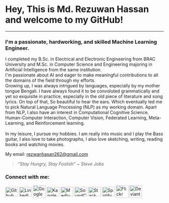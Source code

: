 # Hey, This is Md. Rezuwan Hassan and welcome to my GitHub!

---

<h3>I'm a passionate, hardworking, and skilled Machine Learning Engineer.</h3>


I completed my B.Sc. in Electrical and Electronic Engineering from BRAC University and M.Sc. in Computer Science and Engineering majoring in Artificial Intelligence from the same institution. <br>
I'm passionate about AI and eager to make meaningful contributions to all the domains of the field through my efforts. <br>
Growing up, I was always intrigued by languages, especially by my mother tongue Bengali. I have always found it to be convoluted grammatically and yet so exquisite in practice, especially in the old piece of literature and song lyrics. On top of that, So beautiful to hear the ears. Which eventually led me to pick Natural Language Processing (NLP) as my working domain. Apart from NLP, I also have an interest in Computational Cognitive Science, Human-Computer Interaction, Computer Vision, Federated Learning, Meta-Learning, and Reinforcement learning.
<br>
<br>
In my leisure, I pursue my hobbies. I am really into music and I play the Bass guitar, I also love to take photographs, I also love sketching, writing, reading books and watching movies.



My email: rezwanhasan262@gmail.com


<!--
**RezuwanHassan262/RezuwanHassan262** is a ✨ _special_ ✨ repository because its `README.md` (this file) appears on your GitHub profile.

Here are some ideas to get you started:

- 🔭 I’m currently working on ...
- 🌱 I’m currently learning ...
- 👯 I’m looking to collaborate on ...
- 🤔 I’m looking for help with ...
- 💬 Ask me about ...
- 📫 How to reach me: ...
- 😄 Pronouns: ...
- ⚡ Fun fact: ...
-->

> _“Stay Hungry, Stay Foolish” ~ Steve Jobs_



<h3 align="left">Connect with me:</h3>
<p align="left">

<a href="https://github.com/RezuwanHassan262" target="blank"><img align="center" src="https://raw.githubusercontent.com/RezuwanHassan262/github-profile-readme-generator/master/src/images/icons/Social/github.svg" alt="Github Link" height="30" width="40" /></a>
<a href="https://www.linkedin.com/in/md-rezuwan-hasan-04246416b" target="blank"><img align="center" src="https://raw.githubusercontent.com/RezuwanHassan262/github-profile-readme-generator/master/src/images/icons/Social/linked-in-alt.svg" alt="LinkedIn Link" height="30" width="40" /></a>
<a href="https://scholar.google.com/citations?user=ZUrWZhQAAAAJ&hl=en" target="blank"><img align="center" src="https://user-images.githubusercontent.com/556268/96353342-3f386c80-10cb-11eb-9865-0c40dfe6ab8b.png" alt="Google Scholar Link" height="40" width="40" /></a>
<a href="https://www.kaggle.com/mdrezuwanhassan" target="blank"><img align="center" src="https://raw.githubusercontent.com/RezuwanHassan262/github-profile-readme-generator/master/src/images/icons/Social/kaggle.svg" alt="Kaggle Link" height="30" width="40" /></a>
<a href="https://medium.com/@rezwanhasan626" target="blank"><img align="center" src="https://raw.githubusercontent.com/RezuwanHassan262/github-profile-readme-generator/master/src/images/icons/Social/medium.svg" alt="Medium Link" height="30" width="40" /></a>
<a href="https://soundcloud.com/listener-rezwan-9" target="blank"><img align="center" src="https://raw.githubusercontent.com/RezuwanHassan262/github-profile-readme-generator/master/src/images/icons/Social/soundcloud.svg" alt="SoundCloud Link" height="30" width="40" /></a>
<a href="https://stackoverflow.com/users/14240760/md-rezuwan-hassan" target="blank"><img align="center" src="https://raw.githubusercontent.com/RezuwanHassan262/github-profile-readme-generator/master/src/images/icons/Social/stack-overflow.svg" alt="Stack Overflow Link" height="30" width="40" /></a>
<a href="https://open.spotify.com/user/0efb57bct29kilrcjvkw9jnjk?si=62e69017ee0b4741" target="blank"><img align="center" src="https://raw.githubusercontent.com/RezuwanHassan262/github-profile-readme-generator/master/src/images/icons/Social/spotify.svg" alt="Spotify Link" height="30" width="40" /></a>
<a href="https://www.flickr.com/photos/139437500@N06/page1" target="blank"><img align="center" src="https://www.flickr.com/favicon.ico" alt="Flickr Link" height="40" width="40" /></a>
<a href="data:image/png;base64,iVBORw0KGgoAAAANSUhEUgAAABwAAAAcCAMAAABF0y+mAAAAPFBMVEUGBw0AAACRkZKtra6np6dcXV/////c3N34+PhtbnD7+/vExMXKysu1tbYpKSwAAAj09PSenp8PEBbNzc67j3GhAAAAhklEQVR4AWKgEwDQRQc5AIIwEEUzFiuiWsX739VWEhaW/u0LJAzQQpuIUqCYWYtwUcsO8bWyVvC3bbfYOhwW7p0Oczcyi1DE4cWl2e0fIrUimWVAvKLdnFCrV9z8VfiCOynNxgtRjDi5VxwebO2Pto3nW2GNF1qij2RtjjARTXiHN2HRBwAApIYFfSFEjJ0AAAAASUVORK5CYII=" target="blank"><img align="center" src="https://www.flickr.com/favicon.ico" alt="Deviant Art Link" height="40" width="40" /></a>




<!--
youtube

-->


</p>

